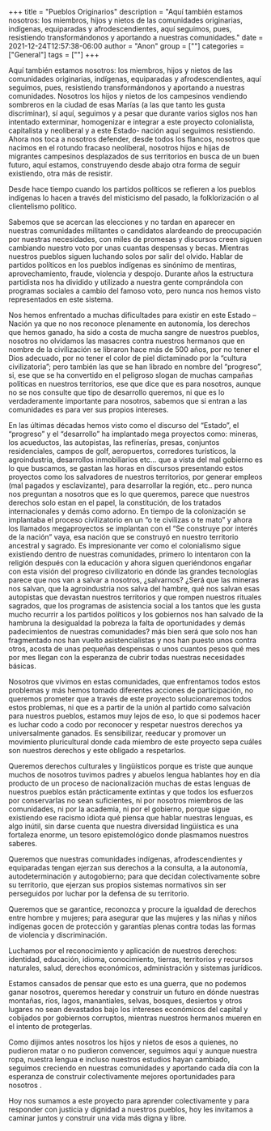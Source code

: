 +++
title = "Pueblos Originarios"
description = "Aquí también estamos nosotros: los miembros, hijos y nietos de las comunidades originarias, indígenas, equiparadas y afrodescendientes, aquí seguimos, pues, resistiendo transformándonos y aportando a nuestras comunidades."
date = 2021-12-24T12:57:38-06:00
author = "Anon"
group = [""]
categories = ["General"]
tags = [""]
+++

Aquí también estamos nosotros: los miembros, hijos y nietos de las comunidades originarias, indígenas, equiparadas y afrodescendientes, aquí seguimos, pues, resistiendo transformándonos y aportando a nuestras comunidades. Nosotros los hijos y nietos de los campesinos vendiendo sombreros en la ciudad de esas Marías (a las que tanto les gusta discriminar), sí aquí, seguimos y a pesar que durante varios siglos nos han intentado exterminar, homogenizar e integrar a este proyecto colonialista, capitalista y neoliberal y a este Estado- nación aquí seguimos resistiendo.  Ahora nos toca a nosotros defender, desde todos los flancos, nosotros que nacimos en el rotundo fracaso neoliberal, nosotros hijos e hijas de migrantes campesinos desplazados de sus territorios en busca de un buen futuro, aquí estamos, construyendo desde abajo otra forma de seguir existiendo, otra más de resistir.

Desde hace tiempo cuando los partidos políticos se refieren a los pueblos indígenas lo hacen a través del misticismo del pasado, la folklorización o al clientelismo político.

Sabemos que se acercan las elecciones y no tardan en aparecer en nuestras comunidades militantes o candidatos alardeando de preocupación por nuestras necesidades, con miles de promesas y discursos creen siguen cambiando nuestro voto por unas cuantas despensas y becas. Mientras nuestros pueblos siguen luchando solos por salir del olvido. Hablar de partidos políticos en los pueblos indígenas es sinónimo de mentiras, aprovechamiento, fraude, violencia y despojo. Durante años la estructura partidista nos ha dividido y utilizado a nuestra gente comprándola con programas sociales a cambio del famoso voto, pero nunca nos hemos visto representados en este sistema.

Nos hemos enfrentado a muchas dificultades para existir en este Estado –Nación ya que no nos reconoce plenamente en autonomía, los derechos que hemos ganado, ha sido a costa de mucha sangre de nuestros pueblos, nosotros no olvidamos las masacres contra nuestros hermanos que en nombre de la civilización se libraron hace más de 500 años, por no tener el Dios adecuado, por no tener el color de piel dictaminado por la “cultura civilizatoria”;  pero también las que se han librado en nombre del “progreso”, si, ese que se ha convertido en el peligroso slogan de muchas campañas políticas en nuestros territorios, ese que  dice que es para nosotros, aunque no se nos consulte que tipo de desarrollo queremos, ni que es lo verdaderamente importante para nosotros, sabemos que si entran a las comunidades es para ver sus propios intereses.

En las últimas décadas hemos visto como el discurso del “Estado”, el “progreso” y el “desarrollo” ha implantado mega proyectos como: mineras, los acueductos, las autopistas, las refinerías, presas, conjuntos residenciales, campos de golf, aeropuertos, corredores turísticos, la agroindustria, desarrollos inmobiliarios etc… que a vista del mal gobierno es lo que buscamos, se gastan las horas en discursos presentando estos proyectos como los salvadores de nuestros territorios, por generar empleos (mal pagados y esclavizante), para desarrollar la región, etc.. pero nunca nos preguntan a nosotros que es lo que queremos, parece que nuestros derechos solo estan en el papel, la constitución, de los tratados internacionales y demás como adorno. En tiempo de la colonización se implantaba el proceso civilizatorio en un “o te civilizas o te mato” y ahora los llamados megaproyectos se implantan con el “Se construye por interés de la nación” vaya, esa nación que se construyó en nuestro territorio ancestral y sagrado. Es impresionante ver como el colonialismo sigue existiendo dentro de nuestras comunidades, primero lo intentaron con la religión después con la educación y ahora siguen queriéndonos engañar con esta visión del progreso civilizatorio en dónde las grandes tecnologías parece que nos van a salvar a nosotros, ¿salvarnos? ¿Será que las mineras nos salvan, que la agroindustria nos salva del hambre, qué nos salvan esas autopistas que devastan nuestros territorios y que rompen nuestros rituales sagrados, que los programas de asistencia social a los tantos que les gusta mucho recurrir a los partidos políticos y los gobiernos nos han salvado de la hambruna la desigualdad la pobreza la falta de oportunidades y demás padecimientos de nuestras comunidades? más bien será que solo nos han fragmentado nos han vuelto asistencialistas y nos han puesto unos contra otros,  acosta de unas pequeñas despensas o unos cuantos pesos qué mes por mes llegan con la esperanza de cubrir todas nuestras necesidades básicas.

Nosotros que vivimos en estas comunidades, que enfrentamos todos estos problemas y más hemos tomado diferentes acciones de participación, no queremos prometer que a través de este proyecto solucionaremos todos estos problemas, ni que es a partir de la unión al partido como salvación para nuestros pueblos, estamos muy lejos de eso, lo que si podemos hacer es luchar codo a codo por reconocer y respetar nuestros derechos ya universalmente ganados.  Es sensibilizar, reeducar y promover un movimiento pluricultural donde cada miembro de este proyecto sepa cuáles son nuestros derechos y este obligado a respetarlos.

Queremos derechos culturales y lingüísticos porque es triste que aunque muchos de nosotros tuvimos padres y abuelos lengua hablantes hoy en día producto de un proceso de nacionalización muchas de estas lenguas de nuestros pueblos están prácticamente extintas y que todos los esfuerzos por conservarlas no sean suficientes, ni por nosotros miembros de las comunidades, ni por la academia, ni por el gobierno, porque sigue existiendo ese racismo idiota qué piensa que hablar nuestras lenguas, es algo inútil, sin darse cuenta que nuestra diversidad lingüística es una fortaleza enorme, un tesoro epistemológico donde plasmamos nuestros saberes.

Queremos que nuestras comunidades indígenas, afrodescendientes y equiparadas tengan ejerzan sus derechos a la consulta, a la autonomía, autodeterminación y autogobierno; para que decidan colectivamente sobre su territorio, que ejerzan sus propios sistemas normativos sin ser perseguidos por luchar por la defensa de su territorio.

Queremos que se garantice, reconozca y procure la igualdad de derechos entre hombre y mujeres; para asegurar que las mujeres y las niñas y niños indígenas gocen de protección y garantías plenas contra todas las formas de violencia y discriminación.

Luchamos por el reconocimiento y aplicación de nuestros derechos: identidad, educación, idioma, conocimiento, tierras, territorios y recursos naturales, salud, derechos económicos, administración y sistemas jurídicos.  

Estamos cansados de pensar que esto es una guerra, que no podemos ganar nosotros, queremos heredar y construir un futuro en dónde nuestras montañas, ríos, lagos, manantiales, selvas, bosques, desiertos y otros lugares no sean devastados bajo los intereses económicos del capital y cobijados por gobiernos corruptos, mientras nuestros hermanos mueren en el intento de protegerlas.

Como dijimos antes nosotros los hijos y nietos de esos a quienes, no pudieron matar o no pudieron convencer, seguimos aquí y aunque nuestra ropa, nuestra lengua e incluso nuestros estudios hayan cambiado, seguimos creciendo en nuestras comunidades y aportando cada día con la esperanza de construir colectivamente  mejores oportunidades para nosotros .

 Hoy nos sumamos a este proyecto para aprender colectivamente y para responder con justicia y dignidad a nuestros pueblos, hoy les invitamos a caminar juntos y construir una vida más digna y libre.
